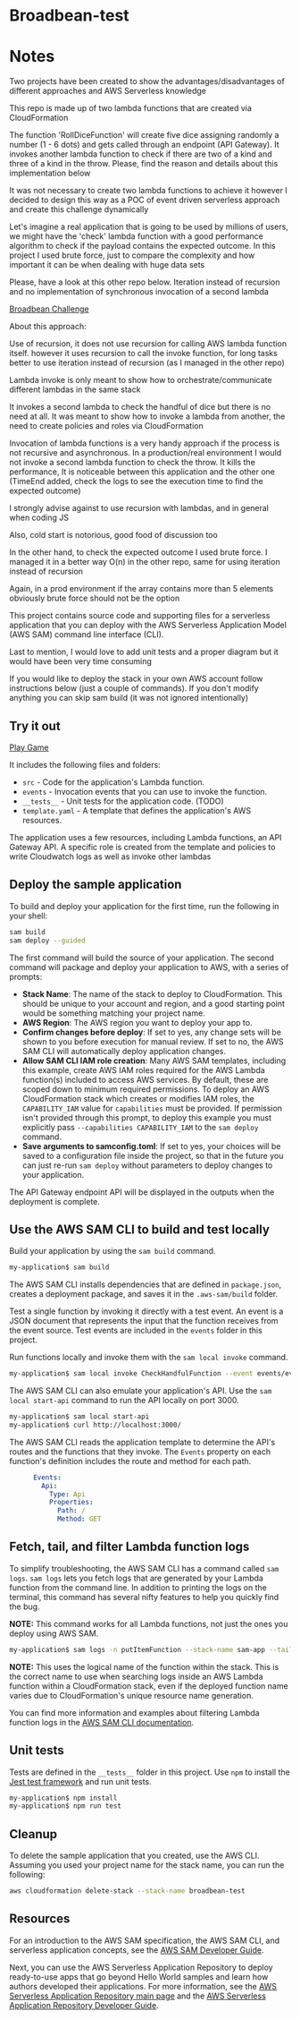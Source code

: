 # Broadbean-test

# Notes

Two projects have been created to show the advantages/disadvantages of different approaches and AWS Serverless knowledge

This repo is made up of two lambda functions that are created via CloudFormation

The function 'RollDiceFunction' will create five dice assigning randomly a number (1 - 6 dots) and gets called through an endpoint (API Gateway). It invokes another lambda function to check if there are two of a kind and three of a kind in the throw. Please, find the reason and details about this implementation below

It was not necessary to create two lambda functions to achieve it however I decided to design this way as a POC of event driven serverless approach and create this challenge dynamically

Let's imagine a real application that is going to be used by millions of users, we might have the 'check' lambda function with a good performance algorithm to check if the payload contains the expected outcome. In this project I used brute force, just to compare the complexity and how important it can be when dealing with huge data sets

Please, have a look at this other repo below. Iteration instead of recursion and no implementation of synchronous invocation of a second lambda

[Broadbean Challenge](https://github.com/ialberdiuk/broadbean-challenge)

About this approach:

Use of recursion, it does not use recursion for calling AWS lambda function itself. however it uses recursion to call the invoke function, for long tasks better to use iteration instead of recursion (as I managed in the other repo)

Lambda invoke is only meant to show how to orchestrate/communicate different lambdas in the same stack

It invokes a second lambda to check the handful of dice but there is no need at all. It was meant to show how to invoke a lambda from another, the need to create policies and roles via CloudFormation

Invocation of lambda functions is a very handy approach if the process is not recursive and asynchronous. In a production/real environment I would not invoke a second lambda function to check the throw. It kills the performance, It is noticeable between this application and the other one (TimeEnd added, check the logs to see the execution time to find the expected outcome)

I strongly advise against to use recursion with lambdas, and in general when coding JS

Also, cold start is notorious, good food of discussion too

In the other hand, to check the expected outcome I used brute force. I managed it in a better way O(n) in the other repo, same for using iteration instead of recursion

Again, in a prod environment if the array contains more than 5 elements obviously brute force should not be the option

This project contains source code and supporting files for a serverless application that you can deploy with the AWS Serverless Application Model (AWS SAM) command line interface (CLI).

Last to mention, I would love to add unit tests and a proper diagram but it would have been very time consuming

If you would like to deploy the stack in your own AWS account follow instructions below (just a couple of commands). If you don't modify anything you can skip sam build (it was not ignored intentionally)

## Try it out

[Play Game](https://01him1lbyi.execute-api.eu-west-1.amazonaws.com/Prod/start)

It includes the following files and folders:

- `src` - Code for the application's Lambda function.
- `events` - Invocation events that you can use to invoke the function.
- `__tests__` - Unit tests for the application code. (TODO) 
- `template.yaml` - A template that defines the application's AWS resources.

The application uses a few resources, including Lambda functions, an API Gateway API.
A specific role is created from the template and policies to write Cloudwatch logs as well as invoke other lambdas

## Deploy the sample application

To build and deploy your application for the first time, run the following in your shell:

```bash
sam build
sam deploy --guided
```

The first command will build the source of your application. The second command will package and deploy your application to AWS, with a series of prompts:

* **Stack Name**: The name of the stack to deploy to CloudFormation. This should be unique to your account and region, and a good starting point would be something matching your project name.
* **AWS Region**: The AWS region you want to deploy your app to.
* **Confirm changes before deploy**: If set to yes, any change sets will be shown to you before execution for manual review. If set to no, the AWS SAM CLI will automatically deploy application changes.
* **Allow SAM CLI IAM role creation**: Many AWS SAM templates, including this example, create AWS IAM roles required for the AWS Lambda function(s) included to access AWS services. By default, these are scoped down to minimum required permissions. To deploy an AWS CloudFormation stack which creates or modifies IAM roles, the `CAPABILITY_IAM` value for `capabilities` must be provided. If permission isn't provided through this prompt, to deploy this example you must explicitly pass `--capabilities CAPABILITY_IAM` to the `sam deploy` command.
* **Save arguments to samconfig.toml**: If set to yes, your choices will be saved to a configuration file inside the project, so that in the future you can just re-run `sam deploy` without parameters to deploy changes to your application.

The API Gateway endpoint API will be displayed in the outputs when the deployment is complete.

## Use the AWS SAM CLI to build and test locally

Build your application by using the `sam build` command.

```bash
my-application$ sam build
```

The AWS SAM CLI installs dependencies that are defined in `package.json`, creates a deployment package, and saves it in the `.aws-sam/build` folder.

Test a single function by invoking it directly with a test event. An event is a JSON document that represents the input that the function receives from the event source. Test events are included in the `events` folder in this project.

Run functions locally and invoke them with the `sam local invoke` command.

```bash
my-application$ sam local invoke CheckHandfulFunction --event events/events.json
```

The AWS SAM CLI can also emulate your application's API. Use the `sam local start-api` command to run the API locally on port 3000.

```bash
my-application$ sam local start-api
my-application$ curl http://localhost:3000/
```

The AWS SAM CLI reads the application template to determine the API's routes and the functions that they invoke. The `Events` property on each function's definition includes the route and method for each path.

```yaml
      Events:
        Api:
          Type: Api
          Properties:
            Path: /
            Method: GET
```

## Fetch, tail, and filter Lambda function logs

To simplify troubleshooting, the AWS SAM CLI has a command called `sam logs`. `sam logs` lets you fetch logs that are generated by your Lambda function from the command line. In addition to printing the logs on the terminal, this command has several nifty features to help you quickly find the bug.

**NOTE:** This command works for all Lambda functions, not just the ones you deploy using AWS SAM.

```bash
my-application$ sam logs -n putItemFunction --stack-name sam-app --tail
```

**NOTE:** This uses the logical name of the function within the stack. This is the correct name to use when searching logs inside an AWS Lambda function within a CloudFormation stack, even if the deployed function name varies due to CloudFormation's unique resource name generation.

You can find more information and examples about filtering Lambda function logs in the [AWS SAM CLI documentation](https://docs.aws.amazon.com/serverless-application-model/latest/developerguide/serverless-sam-cli-logging.html).

## Unit tests

Tests are defined in the `__tests__` folder in this project. Use `npm` to install the [Jest test framework](https://jestjs.io/) and run unit tests.

```bash
my-application$ npm install
my-application$ npm run test
```

## Cleanup

To delete the sample application that you created, use the AWS CLI. Assuming you used your project name for the stack name, you can run the following:

```bash
aws cloudformation delete-stack --stack-name broadbean-test
```

## Resources

For an introduction to the AWS SAM specification, the AWS SAM CLI, and serverless application concepts, see the [AWS SAM Developer Guide](https://docs.aws.amazon.com/serverless-application-model/latest/developerguide/what-is-sam.html).

Next, you can use the AWS Serverless Application Repository to deploy ready-to-use apps that go beyond Hello World samples and learn how authors developed their applications. For more information, see the [AWS Serverless Application Repository main page](https://aws.amazon.com/serverless/serverlessrepo/) and the [AWS Serverless Application Repository Developer Guide](https://docs.aws.amazon.com/serverlessrepo/latest/devguide/what-is-serverlessrepo.html).

